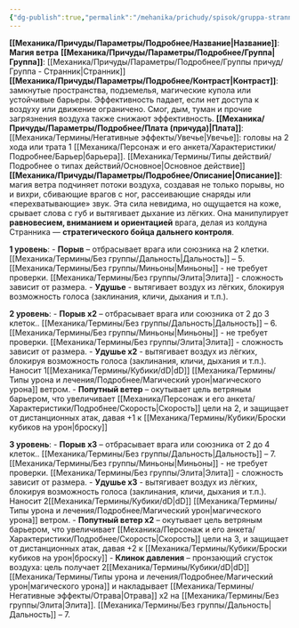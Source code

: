 ```yaml
---
{"dg-publish":true,"permalink":"/mehanika/prichudy/spisok/gruppa-strannik/magiya-vetra/"}
---
```


**[[Механика/Причуды/Параметры/Подробнее/Название\|Название]]**: **Магия ветра**
**[[Механика/Причуды/Параметры/Подробнее/Группа\|Группа]]**: [[Механика/Причуды/Параметры/Подробнее/Группы причуд/Группа - Странник\|Странник]]  
**[[Механика/Причуды/Параметры/Подробнее/Контраст\|Контраст]]**: замкнутые пространства, подземелья, магические купола или устойчивые барьеры. Эффективность падает, если нет доступа к воздуху или движение ограничено.  Смог, дым, туман и прочие загрязнения воздуха также снижают эффективность.
**[[Механика/Причуды/Параметры/Подробнее/Плата (причуда)\|Плата]]**:  [[Механика/Термины/Негативные эффекты/Увечье\|Увечье]]: головы на 2 хода или трата 1 [[Механика/Персонаж и его анкета/Характеристики/Подробнее/Барьер\|барьера]]. [[Механика/Термины/Типы действий/Подробнее о типах действий/Основное\|Основное действие]]  
**[[Механика/Причуды/Параметры/Подробнее/Описание\|Описание]]**:  магия ветра подчиняет потоки воздуха, создавая не только порывы, но и вихри, сбивающие врагов с ног, рассеивающие снаряды или «перехватывающие» звук. Эта сила невидима, но ощущается на коже, срывает слова с губ и вытягивает дыхание из лёгких. Она манипулирует **равновесием, вниманием и ориентацией** врага, делая из колдуна Странника — **стратегического бойца дальнего контроля**.


 **1 уровень**:
	- **Порыв** – отбрасывает врага или союзника на 2 клетки. [[Механика/Термины/Без группы/Дальность\|Дальность]] – 5. [[Механика/Термины/Без группы/Миньоны\|Миньоны]] - не требует проверки. [[Механика/Термины/Без группы/Элита\|Элита]] - сложность зависит от размера. 
	- **Удушье** - вытягивает воздух из лёгких, блокируя возможность голоса (заклинания, кличи, дыхания и т.п.).

 **2 уровень**:
	- **Порыв х2** – отбрасывает врага или союзника от 2 до  3 клеток.. [[Механика/Термины/Без группы/Дальность\|Дальность]] – 6. [[Механика/Термины/Без группы/Миньоны\|Миньоны]] - не требует проверки. [[Механика/Термины/Без группы/Элита\|Элита]] - сложность зависит от размера. 
	- **Удушье х2** - вытягивает воздух из лёгких, блокируя возможность голоса (заклинания, кличи, дыхания и т.п.). Наносит 1[[Механика/Термины/Кубики/dD\|dD]] [[Механика/Термины/Типы урона и лечения/Подробнее/Магический урон\|магического урона]] ветром.
	- **Попутный ветер** – окутывает цель ветряным барьером, что увеличивает [[Механика/Персонаж и его анкета/Характеристики/Подробнее/Скорость\|Скорость]] цели на 2, и защищает от дистанционных атак, давая +1 к [[Механика/Термины/Кубики/Броски кубиков на урон\|броску]]

 **3 уровень**:
	- **Порыв х3** – отбрасывает врага или союзника от 2 до  4 клеток.. [[Механика/Термины/Без группы/Дальность\|Дальность]] – 7. [[Механика/Термины/Без группы/Миньоны\|Миньоны]] - не требует проверки. [[Механика/Термины/Без группы/Элита\|Элита]] - сложность зависит от размера. 
	- **Удушье х3** - вытягивает воздух из лёгких, блокируя возможность голоса (заклинания, кличи, дыхания и т.п.). Наносит 2[[Механика/Термины/Кубики/dD\|dD]] [[Механика/Термины/Типы урона и лечения/Подробнее/Магический урон\|магического урона]] ветром.
	- **Попутный ветер х2** – окутывает цель ветряным барьером, что увеличивает [[Механика/Персонаж и его анкета/Характеристики/Подробнее/Скорость\|Скорость]] цели на 3, и защищает от дистанционных атак, давая +2 к [[Механика/Термины/Кубики/Броски кубиков на урон\|броску]]
	- **Клинок давления** – пронзающий сгусток воздуха: цель получает 2[[Механика/Термины/Кубики/dD\|dD]] [[Механика/Термины/Типы урона и лечения/Подробнее/Магический урон\|магического урона]] и  накладывает [[Механика/Термины/Негативные эффекты/Отрава\|Отрава]] х2 на [[Механика/Термины/Без группы/Элита\|Элита]]. [[Механика/Термины/Без группы/Дальность\|Дальность]] – 7.